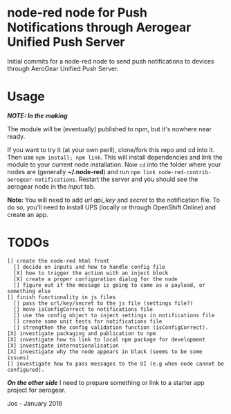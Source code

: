 # node-red node for Push Notifications through Aerogear Unified Push Server
Initial commits for a node-red node to send push notifications to devices through AeroGear Unified Push Server.

# Usage
***NOTE: In the making***

The module will be (eventually) published to npm, but it's nowhere near ready.

If you want to try it (at your own peril), clone/fork this repo and cd into it.  Then use `npm install; npm link`. This will install dependencies and link the module to your current node installation. Now `cd` into the folder where your nodes are (generally **~/.node-red**) and run `npm link node-red-contrib-aerogear-notifications`. Restart the server and you should see the aerogear node in the *input* tab.


**Note:** You will need to add *url* *api_key* and *secret* to the notification file. To do so, you'll need to install UPS (locally or through OpenShift Online) and create an app.


# TODOs

    [] create the node-red html front
      [] decide on inputs and how to handle config file
      [X] how to trigger the action with an inject block
      [X] create a proper configuration dialog for the node
      [] figure out if the message is going to come as a payload, or something else
    [] finish functionality in js files
      [] pass the url/key/secret to the js file (settings file?)
      [] move isConfigCorrect to notifications file
      [] use the config object to inject settings in notifications file
      [] create some unit tests for notifications file
      [] strengthen the config validation function (isConfigCorrect).
    [X] investigate packaging and publication to npm
    [X] investigate how to link to local npm package for development
    [X] investigate internationalisation
    [X] investigate why the node appears in black (seems to be some issues)
    [] investigate how to pass messages to the UI (e.g when node cannot be configured).

***On the other side*** I need to prepare something or link to a starter app project for aerogear.

Jos - January 2016
